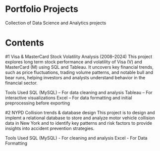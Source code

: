 # Portfolio Projects 
Collection of Data Science and Analytics projects

# Contents
#1 Visa & MasterCard Stock Volatility Analysis (2008–2024)
This project explores long term stock performance and volatility of Visa (V) and MasterCard (M) using SQL and Tableau. It uncovers key financial trends, such as price fluctuations, trading volume patterns, and notable bull and bear runs, helping investors and analysts understand behavior in the financial sector.

Tools Used
SQL (MySQL) – For data cleaning and analysis
Tableau –  For interactive visualizations
Excel – For data formatting and initial preprocessing before exporting

#2 NYPD Collision trends & database design
This project is to design and implemt a relational database to store and analyze motor vehicle collision data in New York and to identify key patterns and risk factors to provide insights into accident prevention strategies.

Tools Used
SQL (MySQL) - For cleaning and analysis
Excel - For Data Formatting

